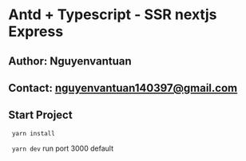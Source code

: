 # Antd + Typescript - SSR nextjs Express

## Author: Nguyenvantuan

## Contact: nguyenvantuan140397@gmail.com

## Start Project

` yarn install`

` yarn dev`
run port 3000 default

